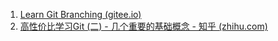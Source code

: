 1. [Learn Git Branching (gitee.io)](https://oschina.gitee.io/learn-git-branching/)
2. [高性价比学习Git (二) - 几个重要的基础概念 - 知乎 (zhihu.com)](https://zhuanlan.zhihu.com/p/558307576)